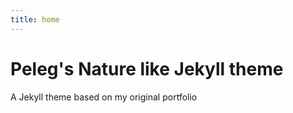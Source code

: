 ```yaml
---
title: home
---
```


# Peleg's Nature like Jekyll theme
A Jekyll theme based on my original portfolio

